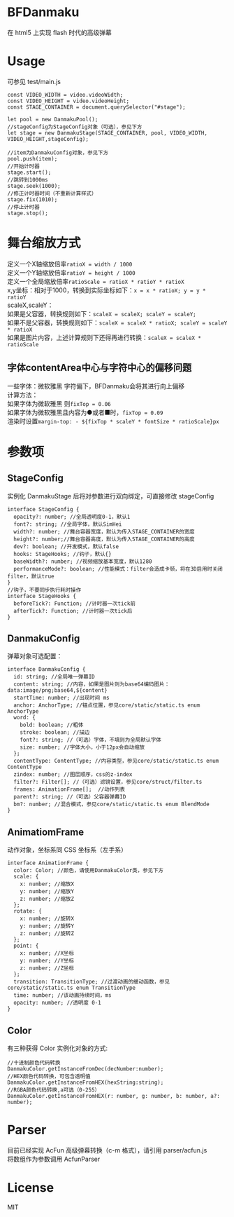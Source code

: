# BFDanmaku

在 html5 上实现 flash 时代的高级弹幕

# Usage
可参见 test/main.js
```
const VIDEO_WIDTH = video.videoWidth;
const VIDEO_HEIGHT = video.videoHeight;
const STAGE_CONTAINER = document.querySelector("#stage");

let pool = new DanmakuPool();
//stageConfig为StageConfig对象（可选），参见下方
let stage = new DanmakuStage(STAGE_CONTAINER, pool, VIDEO_WIDTH, VIDEO_HEIGHT,stageConfig);

//item为DanmakuConfig对象，参见下方
pool.push(item);
//开始计时器
stage.start();
//跳转到1000ms
stage.seek(1000);
//修正计时器时间（不重新计算样式）
stage.fix(1010);
//停止计时器
stage.stop();
```
# 舞台缩放方式
定义一个X轴缩放倍率``ratioX = width / 1000``  
定义一个Y轴缩放倍率``ratioY = height / 1000``  
定义一个全局缩放倍率``ratioScale = ratioX * ratioY * ratioX``  
x,y坐标：相对于1000，转换到实际坐标如下：``x = x * ratioX; y = y * ratioY``  
scaleX,scaleY：  
如果是父容器，转换规则如下：``scaleX = scaleX; scaleY = scaleY;``  
如果不是父容器，转换规则如下：``scaleX = scaleX * ratioX; scaleY = scaleY * ratioX``  
如果是图片内容，上述计算规则下还得再进行转换：``scaleX = scaleX * ratioScale``  

## 字体contentArea中心与字符中心的偏移问题
一些字体：微软雅黑 字符偏下，BFDanmaku会将其进行向上偏移  
计算方法：  
如果字体为微软雅黑 则``fixTop = 0.06``  
如果字体为微软雅黑且内容为●或者■时，``fixTop = 0.09``  
渲染时设置``margin-top: - ${fixTop * scaleY * fontSize * ratioScale}px``  


# 参数项
## StageConfig

实例化 DanmakuStage 后将对参数进行双向绑定，可直接修改 stageConfig

```
interface StageConfig {
  opacity?: number; //全局透明度0-1，默认1
  font?: string; //全局字体，默认SimHei
  width?: number; //舞台容器宽度，默认为传入STAGE_CONTAINER的宽度
  height?: number;//舞台容器高度，默认为传入STAGE_CONTAINER的高度
  dev?: boolean; //开发模式，默认false
  hooks: StageHooks; //钩子，默认{}
  baseWidth?: number; //视频缩放基本宽度，默认1280
  performanceMode?: boolean; //性能模式：filter会造成卡顿，将在3D启用时关闭filter，默认true
}
//钩子，不要同步执行耗时操作
interface StageHooks {
  beforeTick?: Function; //计时器一次tick前
  afterTick?: Function; //计时器一次tick后
}
```

## DanmakuConfig

弹幕对象可选配置：

```
interface DanmakuConfig {
  id: string; //全局唯一弹幕ID
  content: string; //内容，如果是图片则为base64编码图片：data:image/png;base64,${content}
  startTime: number; //出现时间 ms
  anchor: AnchorType; //锚点位置，参见core/static/static.ts enum AnchorType
  word: {
    bold: boolean; //粗体
    stroke: boolean; //描边
    font?: string; //（可选）字体，不填则为全局默认字体
    size: number; //字体大小，小于12px会自动缩放
  };
  contentType: ContentType; //内容类型，参见core/static/static.ts enum ContentType
  zindex: number; //图层顺序，css的z-index
  filter?: Filter[]; //（可选）滤镜设置，参见core/struct/filter.ts
  frames: AnimationFrame[];  //动作列表
  parent?: string; //（可选）父容器弹幕ID
  bm?: number; //混合模式，参见core/static/static.ts enum BlendMode
}
```

## AnimatiomFrame

动作对象，坐标系同 CSS 坐标系（左手系）

```
interface AnimationFrame {
  color: Color; //颜色，请使用DanmakuColor类，参见下方
  scale: {
    x: number; //缩放X
    y: number; //缩放Y
    z: number; //缩放Z
  };
  rotate: {
    x: number; //旋转X
    y: number; //旋转Y
    z: number; //旋转Z
  };
  point: {
    x: number; //X坐标
    y: number; //Y坐标
    z: number; //Z坐标
  };
  transition: TransitionType; //过渡动画的缓动函数，参见core/static/static.ts enum TransitionType
  time: number; //该动画持续时间，ms
  opacity: number; //透明度 0-1
}
```

## Color

有三种获得 Color 实例化对象的方式:

```
//十进制颜色代码转换
DanmakuColor.getInstanceFromDec(decNumber:number);
//HEX颜色代码转换，可包含透明值
DanmakuColor.getInstanceFromHEX(hexString:string);
//RGBA颜色代码转换,a可选（0-255）
DanmakuColor.getInstanceFromHEX(r: number, g: number, b: number, a?: number);
```

# Parser

目前已经实现 AcFun 高级弹幕转换（c-m 格式），请引用 parser/acfun.js  
将数组作为参数调用 AcfunParser

# License

MIT
